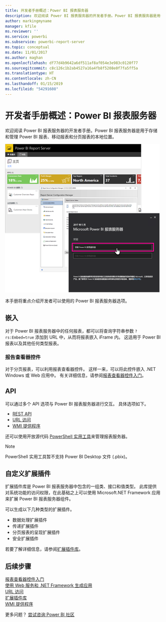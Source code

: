 ```yaml
---
title: 开发者手册概述：Power BI 报表服务器
description: 欢迎阅读 Power BI 报表服务器的开发者手册。Power BI 报表服务器是用于存储和管理 Power BI 报表、移动报表和分页报表的本地位置。
author: markingmyname
manager: kfile
ms.reviewer: ''
ms.service: powerbi
ms.subservice: powerbi-report-server
ms.topic: conceptual
ms.date: 11/01/2017
ms.author: maghan
ms.openlocfilehash: df77d4b9642a6df511af8af054e3e983c0120f77
ms.sourcegitcommit: c8c126c1b2ab4527a16a4fb8f5208e0f7fa5ff5a
ms.translationtype: HT
ms.contentlocale: zh-CN
ms.lasthandoff: 01/15/2019
ms.locfileid: "54291608"
---
```

# <a name="developer-handbook-overview-power-bi-report-server"></a>开发者手册概述：Power BI 报表服务器
欢迎阅读 Power BI 报表服务器的开发者手册。Power BI 报表服务器是用于存储和管理 Power BI 报表、移动报表和分页报表的本地位置。

![](media/developer-handbook-overview/admin-handbook.png)

本手册将重点介绍开发者可以使用的 Power BI 报表服务器选项。

## <a name="embedding"></a>嵌入
对于 Power BI 报表服务器中的任何报表，都可以将查询字符串参数 `?rs:Embed=true` 添加到 URL 中，从而将报表嵌入 iFrame 内。 这适用于 Power BI 报表以及其他任何类型报表。

### <a name="report-viewer-control"></a>报告查看器控件
对于分页报表，可以利用报表查看器控件。 这样一来，可以将此控件嵌入 .NET Windows 或 Web 应用中。 有关详细信息，请参阅[报表查看器控件入门](https://docs.microsoft.com/sql/reporting-services/application-integration/integrating-reporting-services-using-reportviewer-controls-get-started)。

## <a name="apis"></a>API
可以通过多个 API 选项与 Power BI 报表服务器进行交互。 具体选项如下。

* [REST API](rest-api.md)
* [URL 访问](https://docs.microsoft.com/sql/reporting-services/url-access-ssrs)
* [WMI 提供程序](https://docs.microsoft.com/sql/reporting-services/wmi-provider-library-reference/reporting-services-wmi-provider-library-reference-ssrs)

还可以使用开放源代码 [PowerShell 实用工具](https://github.com/Microsoft/ReportingServicesTools)来管理报表服务器。

> [!NOTE]
> PowerShell 实用工具暂不支持 Power BI Desktop 文件 (.pbix)。
> 
> 

## <a name="custom-extensions"></a>自定义扩展插件
扩展插件库是 Power BI 报表服务器中包含的一组类、接口和值类型。 此库提供对系统功能的访问权限，在此基础之上可以使用 Microsoft.NET Framework 应用来扩展 Power BI 报表服务器组件。

可以生成以下几种类型的扩展插件。

* 数据处理扩展插件
* 传递扩展插件
* 分页报表的呈现扩展插件
* 安全扩展插件

若要了解详细信息，请参阅[扩展插件库](https://docs.microsoft.com/sql/reporting-services/extensions/reporting-services-extension-library)。

## <a name="next-steps"></a>后续步骤
[报表查看器控件入门](https://docs.microsoft.com/sql/reporting-services/application-integration/integrating-reporting-services-using-reportviewer-controls-get-started)  
[使用 Web 服务和 .NET Framework 生成应用](https://docs.microsoft.com/sql/reporting-services/report-server-web-service/net-framework/building-applications-using-the-web-service-and-the-net-framework)  
[URL 访问](https://docs.microsoft.com/sql/reporting-services/url-access-ssrs)  
[扩展插件库](https://docs.microsoft.com/sql/reporting-services/extensions/reporting-services-extension-library)  
[WMI 提供程序](https://docs.microsoft.com/sql/reporting-services/wmi-provider-library-reference/reporting-services-wmi-provider-library-reference-ssrs)

更多问题？ [尝试咨询 Power BI 社区](https://community.powerbi.com/)

